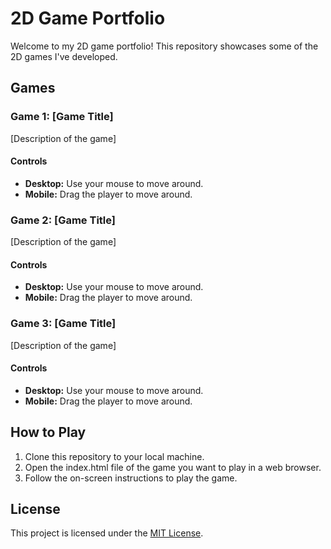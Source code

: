 # 2D Game Portfolio

Welcome to my 2D game portfolio! This repository showcases some of the 2D games I've developed.

## Games

### Game 1: [Game Title]

[Description of the game]

#### Controls

- **Desktop:** Use your mouse to move around.
- **Mobile:** Drag the player to move around.

### Game 2: [Game Title]

[Description of the game]

#### Controls

- **Desktop:** Use your mouse to move around.
- **Mobile:** Drag the player to move around.

### Game 3: [Game Title]

[Description of the game]

#### Controls

- **Desktop:** Use your mouse to move around.
- **Mobile:** Drag the player to move around.

## How to Play

1. Clone this repository to your local machine.
2. Open the index.html file of the game you want to play in a web browser.
3. Follow the on-screen instructions to play the game.

## License

This project is licensed under the [MIT License](LICENSE).
